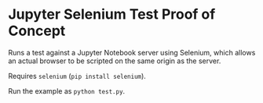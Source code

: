 # Jupyter Selenium Test Proof of Concept

Runs a test against a Jupyter Notebook server using Selenium,
which allows an actual browser to be scripted on the same origin
as the server.

Requires `selenium` (`pip install selenium`).

Run the example as `python test.py`.
